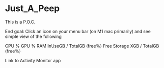 # Just_A_Peep

This is a P.O.C.

End goal:
Click an icon on your menu bar (on M1 mac primarily) and see simple view of the following

CPU %
GPU %
RAM InUseGB / TotalGB (free%)
Free Storage XGB / TotalGB (free%)

Link to Activity Monitor app
